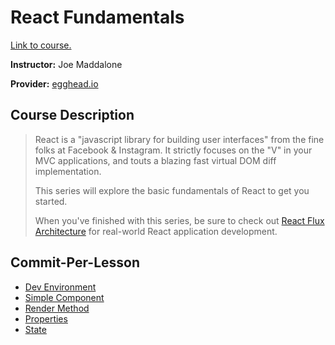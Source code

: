 # React Fundamentals

[Link to course.](https://egghead.io/courses/react-fundamentals)

**Instructor:** Joe Maddalone

**Provider:** [egghead.io](https://egghead.io)

## Course Description

> React is a "javascript library for building user interfaces" from the fine folks at Facebook & Instagram. It strictly focuses on the "V" in your MVC applications, and touts a blazing fast virtual DOM diff implementation.
>
> This series will explore the basic fundamentals of React to get you started.
>
> When you've finished with this series, be sure to check out [React Flux Architecture](https://egghead.io/series/react-flux-architecture) for real-world React application development.

## Commit-Per-Lesson

* [Dev Environment](https://github.com/Tempurturtul/learning/commit/f0b662e1fd3d069d57a16fd55a47458b2c8c3fce)
* [Simple Component](https://github.com/Tempurturtul/learning/commit/dbddac4a3ce25f63b6bb01f91d96b2c6e70c2b2d)
* [Render Method](https://github.com/Tempurturtul/learning/commit/6cf0e54c7bdbbf4c325ffb0aff0519a95c1e513d)
* [Properties](https://github.com/Tempurturtul/learning/commit/2b3cb5aae099c32de72c8e48c7b5940451c3c91a)
* [State](https://github.com/Tempurturtul/learning/commit/6c427f30509fc4cd8f2cc3ff3c1b27ba27c10714)
